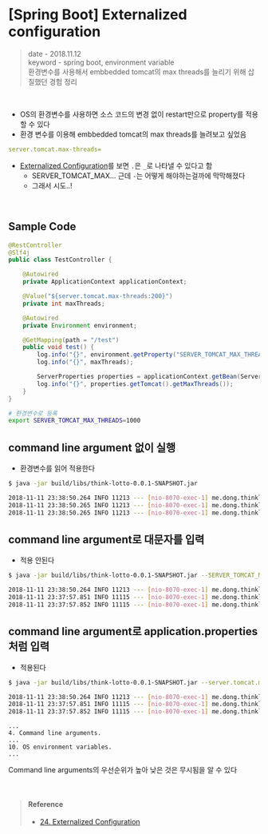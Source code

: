# [Spring Boot] Externalized configuration
> date - 2018.11.12  
> keyword - spring boot, environment variable  
> 환경변수를 사용해서 embbedded tomcat의 max threads를 늘리기 위해 삽질했던 경험 정리

<br>

* OS의 환경변수를 사용하면 소스 코드의 변경 없이 restart만으로 property를 적용할 수 있다
* 환경 변수를 이용해 embbedded tomcat의 max threads를 늘려보고 싶었음

```yaml
server.tomcat.max-threads=
```
* [Externalized Configuration](https://docs.spring.io/spring-boot/docs/current/reference/html/boot-features-external-config.html)를 보면 `.`은 `_`로 나타낼 수 있다고 함
  * SERVER_TOMCAT_MAX... 근데 `-`는 어떻게 해야하는걸까에 막막해졌다
  * 그래서 시도..!

<br>

## Sample Code
```java
@RestController
@Slf4j
public class TestController {

    @Autowired
    private ApplicationContext applicationContext;

    @Value("${server.tomcat.max-threads:200}")
    private int maxThreads;

    @Autowired
    private Environment environment;

    @GetMapping(path = "/test")
    public void test() {
        log.info("{}", environment.getProperty("SERVER_TOMCAT_MAX_THREADS"));
        log.info("{}", maxThreads);

        ServerProperties properties = applicationContext.getBean(ServerProperties.class);
        log.info("{}", properties.getTomcat().getMaxThreads());
    }
}
```

```sh
# 환경변수로 등록
export SERVER_TOMCAT_MAX_THREADS=1000
```


## command line argument 없이 실행
* 환경변수를 읽어 적용한다
```sh
$ java -jar build/libs/think-lotto-0.0.1-SNAPSHOT.jar

2018-11-11 23:38:50.264 INFO 11213 --- [nio-8070-exec-1] me.dong.thinklotto.TestController        : 1000
2018-11-11 23:38:50.265 INFO 11213 --- [nio-8070-exec-1] me.dong.thinklotto.TestController        : 1000
2018-11-11 23:38:50.265 INFO 11213 --- [nio-8070-exec-1] me.dong.thinklotto.TestController        : 1000
```

## command line argument로 대문자를 입력
* 적용 안된다
```sh
$ java -jar build/libs/think-lotto-0.0.1-SNAPSHOT.jar --SERVER_TOMCAT_MAX_THREADS=900

2018-11-11 23:38:50.264 INFO 11213 --- [nio-8070-exec-1] me.dong.thinklotto.TestController        : 1000
2018-11-11 23:37:57.851 INFO 11115 --- [nio-8070-exec-1] me.dong.thinklotto.TestController        : 1000
2018-11-11 23:37:57.852 INFO 11115 --- [nio-8070-exec-1] me.dong.thinklotto.TestController        : 1000
```

## command line argument로 application.properties처럼 입력
* 적용된다
```sh
$ java -jar build/libs/think-lotto-0.0.1-SNAPSHOT.jar --server.tomcat.max-threads=900

2018-11-11 23:38:50.264 INFO 11213 --- [nio-8070-exec-1] me.dong.thinklotto.TestController        : 1000
2018-11-11 23:37:57.851 INFO 11115 --- [nio-8070-exec-1] me.dong.thinklotto.TestController        : 900
2018-11-11 23:37:57.852 INFO 11115 --- [nio-8070-exec-1] me.dong.thinklotto.TestController        : 900
```


```
...
4. Command line arguments.
...
10. OS environment variables.
...
```
Command line arguments의 우선순위가 높아 낮은 것은 무시됨을 알 수 있다

<br>

> #### Reference
> * [24. Externalized Configuration](https://docs.spring.io/spring-boot/docs/current/reference/html/boot-features-external-config.html)
